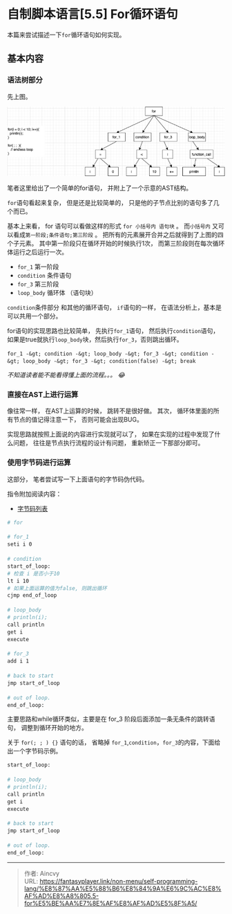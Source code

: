 # 自制脚本语言[5.5] For循环语句


本篇来尝试描述一下`for`循环语句如何实现。

## 基本内容

### 语法树部分

先上图。 

![for 的语法树](/img/program/for_ast1.png)

笔者这里给出了一个简单的for语句， 并附上了一个示意的AST结构。

`for`语句看起来复杂， 但是还是比较简单的， 只是他的子节点比别的语句多了几个而已。

基本上来看， for 语句可以看做这样的形式 `for 小括号内 语句块` 。 而`小括号内` 又可以看成`第一阶段;条件语句;第三阶段` 。  把所有的元素展开合并之后就得到了上图的四个子元素。  其中第一阶段只在循环开始的时候执行1次， 而第三阶段则在每次循环体运行之后运行一次。

- `for_1`  第一阶段
- `condition` 条件语句
- `for_3`   第三阶段
- `loop_body`  循环体 （语句块）

`condition`条件部分 和其他的循环语句， `if`语句的一样， 在语法分析上，基本是可以共用一个部分。

for语句的实现思路也比较简单， 先执行`for_1`语句， 然后执行`condition`语句， 如果是true就执行`loop_body`块，然后执行`for_3`，否则跳出循环。

`for_1 -&gt; condition -&gt; loop_body -&gt; for_3 -&gt; condition -&gt; loop_body -&gt; for_3 -&gt; condition(false) -&gt; break`

*不知道读者能不能看得懂上面的流程。。。 :joy:*



### 直接在AST上进行运算

像往常一样， 在AST上运算的时候， 跳转不是很好做。 其次， 循环体里面的所有节点的值记得注意一下， 否则可能会出现BUG。 

实现思路就按照上面说的内容进行实现就可以了， 如果在实现的过程中发现了什么问题， 往往是节点执行流程的设计有问题， 重新矫正一下那部分即可。 



### 使用字节码进行运算

这部分， 笔者尝试写一下上面语句的字节码伪代码。 

指令附加阅读内容： 

- [ 字节码列表](../自制脚本语言附.1-字节码列表/)

```bash
# for

# for_1
seti i 0

# condition
start_of_loop:
# 检查 i 是否小于10
lt i 10
# 如果上面运算的值为false, 则跳出循环
cjmp end_of_loop

# loop_body
# println(i);
call println 
get i
execute

# for_3
add i 1

# back to start 
jmp start_of_loop

# out of loop.
end_of_loop: 
```

主要思路和while循环类似，主要是在 for_3 阶段后面添加一条无条件的跳转语句， 调整到循环开始的地方。 

关于 `for(; ; ) {}`  语句的话， 省略掉 `for_1`,`condition`，`for_3`的内容，下面给出一个字节码示例。

```bash
start_of_loop:

# loop_body
# println(i);
call println 
get i
execute

# back to start 
jmp start_of_loop

# out of loop.
end_of_loop: 
```





---

> 作者: Aincvy  
> URL: https://fantasyplayer.link/non-menu/self-programming-lang/%E8%87%AA%E5%88%B6%E8%84%9A%E6%9C%AC%E8%AF%AD%E8%A8%805.5-for%E5%BE%AA%E7%8E%AF%E8%AF%AD%E5%8F%A5/  

